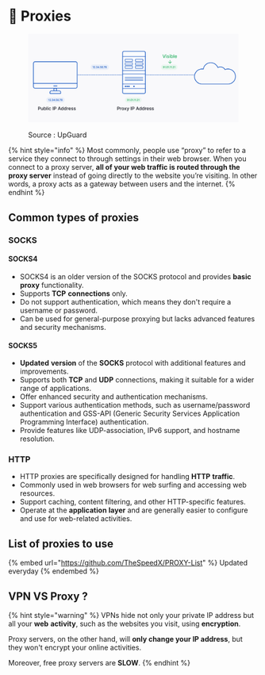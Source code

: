 # 🔗 Proxies

<figure><img src="../.gitbook/assets/image (35).png" alt=""><figcaption><p>Source : UpGuard</p></figcaption></figure>

{% hint style="info" %}
Most commonly, people use “proxy” to refer to a service they connect to through settings in their web browser. When you connect to a proxy server, **all of your web traffic is routed through the proxy server** instead of going directly to the website you’re visiting. In other words, a proxy acts as a gateway between users and the internet.
{% endhint %}

## Common types of proxies

### SOCKS

#### SOCKS4

* SOCKS4 is an older version of the SOCKS protocol and provides **basic** **proxy** functionality.
* Supports **TCP** **connections** only.
* Do not support authentication, which means they don't require a username or password.
* Can be used for general-purpose proxying but lacks advanced features and security mechanisms.

#### SOCKS5

* **Updated** **version** of the **SOCKS** protocol with additional features and improvements.
* Supports both **TCP** and **UDP** connections, making it suitable for a wider range of applications.
* Offer enhanced security and authentication mechanisms.
* Support various authentication methods, such as username/password authentication and GSS-API (Generic Security Services Application Programming Interface) authentication.
* Provide features like UDP-association, IPv6 support, and hostname resolution.

### HTTP

* HTTP proxies are specifically designed for handling **HTTP** **traffic**.
* Commonly used in web browsers for web surfing and accessing web resources.
* Support caching, content filtering, and other HTTP-specific features.
* Operate at the **application** **layer** and are generally easier to configure and use for web-related activities.

## List of proxies to use

{% embed url="https://github.com/TheSpeedX/PROXY-List" %}
Updated everyday
{% endembed %}

## VPN VS Proxy ?

{% hint style="warning" %}
VPNs hide not only your private IP address but all your **web** **activity**, such as the websites you visit, using **encryption**.&#x20;

Proxy servers, on the other hand, will **only change your IP address**, but they won't encrypt your online activities.

Moreover, free proxy servers are **SLOW**.
{% endhint %}
